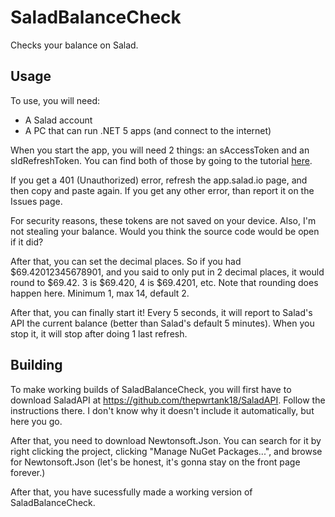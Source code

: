 # SaladBalanceCheck
Checks your balance on Salad.

## Usage
To use, you will need:
* A Salad account
* A PC that can run .NET 5 apps (and connect to the internet)

When you start the app, you will need 2 things: an sAccessToken and an sIdRefreshToken. You can find both of those by going to the tutorial [here](https://github.com/LITdevs/SaladBind#automatic-get-with-salad-auth-token).

If you get a 401 (Unauthorized) error, refresh the app.salad.io page, and then copy and paste again. If you get any other error, than report it on the Issues page.

For security reasons, these tokens are not saved on your device. Also, I'm not stealing your balance. Would you think the source code would be open if it did?

After that, you can set the decimal places. So if you had $69.42012345678901, and you said to only put in 2 decimal places, it would round to $69.42. 3 is $69.420, 4 is $69.4201, etc. Note that rounding does happen here. Minimum 1, max 14, default 2.

After that, you can finally start it! Every 5 seconds, it will report to Salad's API the current balance (better than Salad's default 5 minutes). When you stop it, it will stop after doing 1 last refresh.

## Building
To make working builds of SaladBalanceCheck, you will first have to download SaladAPI at https://github.com/thepwrtank18/SaladAPI. Follow the instructions there. I don't know why it doesn't include it automatically, but here you go.

After that, you need to download Newtonsoft.Json. You can search for it by right clicking the project, clicking "Manage NuGet Packages...", and browse for Newtonsoft.Json (let's be honest, it's gonna stay on the front page forever.)

After that, you have sucessfully made a working version of SaladBalanceCheck.
